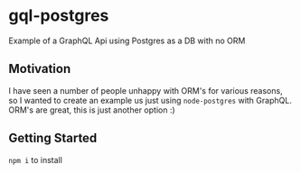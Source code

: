 # gql-postgres

Example of a GraphQL Api using Postgres as a DB with no ORM

## Motivation

I have seen a number of people unhappy with ORM's for various reasons, so I wanted to create an example us just using `node-postgres` with GraphQL. ORM's are great, this is just another option :)

## Getting Started

`npm i` to install
